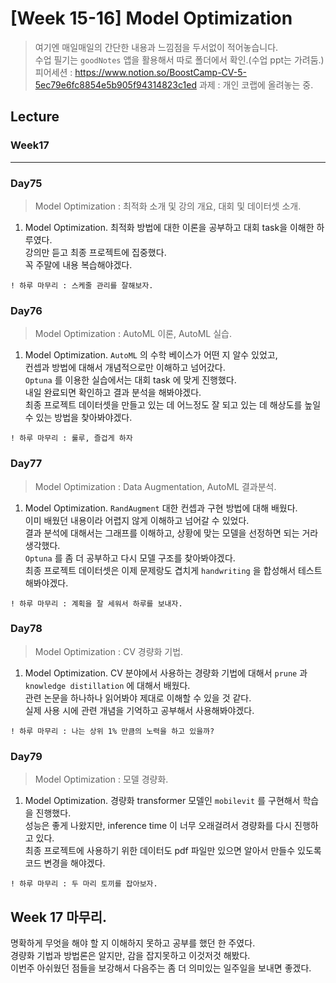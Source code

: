 # [Week 15-16] Model Optimization

> 여기엔 매일매일의 간단한 내용과 느낌점을 두서없이 적어놓습니다.  
> 수업 필기는 `goodNotes` 앱을 활용해서 따로 폴더에서 확인.(수업 ppt는 가려둠.)  
> 피어세션 : https://www.notion.so/BoostCamp-CV-5-5ec79e6fc8854e5b905f94314823c1ed
> 과제    : 개인 코랩에 올려놓는 중.  

## Lecture
### Week17
----------------
### Day75
> Model Optimization : 최적화 소개 및 강의 개요, 대회 및 데이터셋 소개.
1. Model Optimization.
    최적화 방법에 대한 이론을 공부하고 대회 task을 이해한 하루였다.  
    강의만 듣고 최종 프로젝트에 집중했다.  
    꼭 주말에 내용 복습해야겠다.  
```
! 하루 마무리 : 스케줄 관리를 잘해보자.  
```

### Day76
> Model Optimization : AutoML 이론, AutoML 실습.  
1. Model Optimization.
    `AutoML` 의 수학 베이스가 어떤 지 알수 있었고,  
    컨셉과 방법에 대해서 개념적으로만 이해하고 넘어갔다.  
    `Optuna` 를 이용한 실습에서는 대회 task 에 맞게 진행했다.  
    내일 완료되면 확인하고 결과 분석을 해봐야겠다.  
    최종 프로젝트 데이터셋을 만들고 있는 데 어느정도 잘 되고 있는 데 해상도를 높일 수 있는 방법을 찾아봐야겠다.  
```
! 하루 마무리 : 룰루, 즐겁게 하자
```

### Day77
> Model Optimization : Data Augmentation, AutoML 결과분석.  
1. Model Optimization.
    `RandAugment` 대한 컨셉과 구현 방법에 대해 배웠다.  
    이미 배웠던 내용이라 어렵지 않게 이해하고 넘어갈 수 있었다.  
    결과 분석에 대해서는 그래프를 이해하고, 상황에 맞는 모델을 선정하면 되는 거라 생각했다.  
    `Optuna` 를 좀 더 공부하고 다시 모델 구조를 찾아봐야겠다.  
    최종 프로젝트 데이터셋은 이제 문제랑도 겹치게 `handwriting` 을 합성해서 테스트해봐야겠다.  
```
! 하루 마무리 : 계획을 잘 세워서 하루를 보내자.  
```

### Day78
> Model Optimization : CV 경량화 기법.  
1. Model Optimization.
    CV 분야에서 사용하는 경량화 기법에 대해서 `prune` 과 `knowledge distillation` 에 대해서 배웠다.  
    관련 논문을 하나하나 읽어봐야 제대로 이해할 수 있을 것 같다.  
    실제 사용 시에 관련 개념을 기억하고 공부해서 사용해봐야겠다.    
```
! 하루 마무리 : 나는 상위 1% 만큼의 노력을 하고 있을까?
```

### Day79
> Model Optimization : 모델 경량화.  
1. Model Optimization.
    경량화 transformer 모델인 `mobilevit` 를 구현해서 학습을 진행했다.  
    성능은 좋게 나왔지만, inference time 이 너무 오래걸려서 경량화를 다시 진행하고 있다.  
    최종 프로젝트에 사용하기 위한 데이터도 pdf 파일만 있으면 알아서 만들수 있도록 코드 변경을 해야겠다.  
```
! 하루 마무리 : 두 마리 토끼를 잡아보자.
```

## Week 17 마무리.
명확하게 무엇을 해야 할 지 이해하지 못하고 공부를 했던 한 주였다.  
경량화 기법과 방법론은 알지만, 감을 잡지못하고 이것저것 해봤다.  
이번주 아쉬웠던 점들을 보강해서 다음주는 좀 더 의미있는 일주일을 보내면 좋겠다.  
